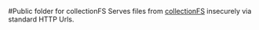 #Public folder for collectionFS
Serves files from [collectionFS](https://github.com/raix/Meteor-CollectionFS) insecurely via standard HTTP Urls.

